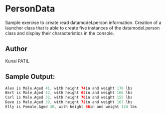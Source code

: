 # PersonData
Sample exercise to create read datamodel.person information.
Creation of a launcher class that is able to create five instances of the datamodel.person class and display their characteristics in the console.

## Author
Kunal PATIL

## Sample Output:

```java
Alex is Male,Aged 41, with height 74in and weight 170 lbs
Bert is Male,Aged 42, with height 68in and weight 166 lbs
Carl is Male,Aged 32, with height 70in and weight 155 lbs
Dave is Male,Aged 39, with height 72in and weight 167 lbs
Elly is Female,Aged 30, with height 66in and weight 124 lbs
```
